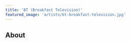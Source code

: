 ```yaml
---
title: 'BT (Breakfast Television)'
featured_image: 'artists/bt-breakfast-television.jpg'
---
```


## About


